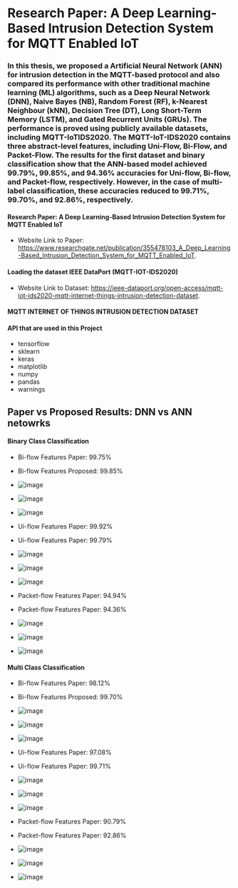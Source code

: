 # Research Paper: A Deep Learning-Based Intrusion Detection System for MQTT Enabled IoT

###  In this thesis, we proposed a Artificial Neural Network (ANN) for intrusion detection in the MQTT-based protocol and also compared its performance with other traditional machine learning (ML) algorithms, such as a Deep Neural Network (DNN), Naive Bayes (NB), Random Forest (RF), k-Nearest Neighbour (kNN), Decision Tree (DT), Long Short-Term Memory (LSTM), and Gated Recurrent Units (GRUs). The performance is proved using publicly available datasets, including MQTT-IoTIDS2020. The MQTT-IoT-IDS2020 contains three abstract-level features, including Uni-Flow, Bi-Flow, and Packet-Flow. The results for the first dataset and binary classification show that the ANN-based model achieved 99.79%, 99.85%, and 94.36% accuracies for Uni-flow, Bi-flow, and Packet-flow, respectively. However, in the case of multi-label classification, these accuracies reduced to 99.71%, 99.70%, and 92.86%, respectively.

#### Research Paper: A Deep Learning-Based Intrusion Detection System for MQTT Enabled IoT
- Website Link to Paper: <https://www.researchgate.net/publication/355478103_A_Deep_Learning-Based_Intrusion_Detection_System_for_MQTT_Enabled_IoT>.

#### Loading the dataset IEEE DataPort (MQTT-IOT-IDS2020)
- Website Link to Dataset: <https://ieee-dataport.org/open-access/mqtt-iot-ids2020-mqtt-internet-things-intrusion-detection-dataset>.
#### MQTT INTERNET OF THINGS INTRUSION DETECTION DATASET

#### API that are used in this Project
- tensorflow
- sklearn
- keras
- matplotlib
- numpy
- pandas
- warnings

## Paper vs Proposed Results: DNN vs ANN netowrks

#### Binary Class Classification

- Bi-flow Features Paper: 99.75%
- Bi-flow Features Proposed: 99.85%
- ![image](https://user-images.githubusercontent.com/74346775/184626036-9cdf59cf-fde2-46cc-9af3-844d0fe70723.png)
- ![image](https://user-images.githubusercontent.com/74346775/184626150-9a6f98db-b45c-40d7-b3cb-579c8ab9f6f2.png)
- ![image](https://user-images.githubusercontent.com/74346775/184626300-7e0a63dc-4b8b-4ff0-bac8-1d6cb492c8c0.png)

- Ui-flow Features Paper: 99.92%
- Ui-flow Features Paper: 99.79%
- ![image](https://user-images.githubusercontent.com/74346775/184626355-958488e9-64c9-404b-a2ff-732f42b84fb7.png)
- ![image](https://user-images.githubusercontent.com/74346775/184626386-9de5528e-f7f6-4a0a-96a8-7abdf0f139eb.png)
- ![image](https://user-images.githubusercontent.com/74346775/184626451-21232b91-0cac-4dfe-aa69-b5738ba7426e.png)

- Packet-flow Features Paper: 94.94%
- Packet-flow Features Paper: 94.36%
- ![image](https://user-images.githubusercontent.com/74346775/184626492-1f96dc18-475d-45ac-8878-153a475cc84c.png)
- ![image](https://user-images.githubusercontent.com/74346775/184626549-c1b197c4-ae54-49b1-afbd-779ef947f6d9.png)
- ![image](https://user-images.githubusercontent.com/74346775/184626596-94a59fac-d84a-4e50-bd96-3d2aecc557ef.png)

#### Multi Class Classification

- Bi-flow Features Paper: 98.12%
- Bi-flow Features Proposed: 99.70%
- ![image](https://user-images.githubusercontent.com/74346775/184626701-25c7b791-b66e-4f29-b427-1833033a4043.png)
- ![image](https://user-images.githubusercontent.com/74346775/184626769-38636742-27a1-4b6b-9e99-b614d760357d.png)
- ![image](https://user-images.githubusercontent.com/74346775/184626807-d9d9cf26-c08f-4143-bd85-34e8f1f607be.png)

- Ui-flow Features Paper: 97.08%
- Ui-flow Features Paper: 99.71%
- ![image](https://user-images.githubusercontent.com/74346775/184626880-2a061018-699e-4815-baaa-b98907a701fd.png)
- ![image](https://user-images.githubusercontent.com/74346775/184626923-8fce8204-e8a1-4418-949d-5884ee741e0b.png)
- ![image](https://user-images.githubusercontent.com/74346775/184626962-5c9ec2ba-60ab-4122-bd2b-c47f8ba0cf2a.png)

- Packet-flow Features Paper: 90.79%
- Packet-flow Features Paper: 92.86%
- ![image](https://user-images.githubusercontent.com/74346775/184626997-67851ce8-a3e1-463b-a8c2-dfabbd18c5f2.png)
- ![image](https://user-images.githubusercontent.com/74346775/184627040-3688eb80-6692-4dd0-8f6b-7746dec47a31.png)
- ![image](https://user-images.githubusercontent.com/74346775/184627138-4c98b516-aa50-483c-b4f9-f91f13bb2139.png)

